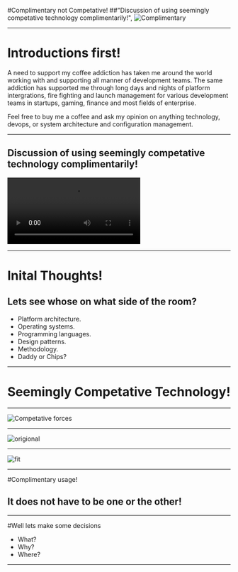 #Complimentary not Competative!
##"Discussion of using seemingly competative technology complimentarily!",
![Complimentary](https://github.com/abuxton/presentations/blob/master/comp/_images/muppetspairprogramming.jpg?raw=true)

---
# Introductions first! 

A need to support my coffee addiction has taken me around the world working with and supporting all manner of development teams. The same addiction has supported me through long days and nights of platform intergrations, fire fighting and launch management for various development teams in startups, gaming, finance and most fields of enterprise.

Feel free to buy me a coffee and ask my opinion on anything technology, devops, or system architecture and  configuration management.

---
## Discussion of using seemingly competative technology complimentarily!

![inline](https://github.com/abuxton/presentations/blob/master/comp/_avi/muppetspairprogramming.mp4?raw=true)

---

# Inital Thoughts! #
## Lets see whose on what side of the room? ##

* Platform architecture.
* Operating systems.
* Programming languages.
* Design patterns.
* Methodology.
* Daddy or Chips?

---

# Seemingly Competative Technology!
---

![Competative forces](https://raw.githubusercontent.com/abuxton/presentations/master/comp/_images/operating-system.png)

---

![origional](https://raw.githubusercontent.com/abuxton/presentations/master/comp/_images/ITAutomation.png)

---

![fit](https://raw.githubusercontent.com/abuxton/presentations/master/comp/_images/CMs.jpg)

---

#Complimentary usage! 
## It does not have to be one or the other! 

---

#Well lets make some decisions

* What?
* Why?
* Where?

---

